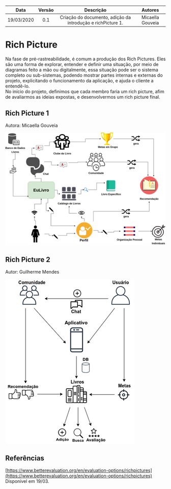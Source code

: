 |    Data    | Versão |                 Descrição                 |     Autores     |
| :--------: | :----: | :---------------------------------------: | :-----------: |
| 19/03/2020 |  0.1   | Criação do documento, adição da introdução e richPicture 1. | Micaella Gouveia |

# Rich Picture

Na fase de pré-rastreabilidade, é comum a produção dos Rich Pictures. Eles são uma forma de explorar, entender e definir uma situação, por meio de diagramas feito a mão ou digitalmente, essa situação pode ser o sistema completo ou sub-sistemas, podendo mostrar partes internas e externas do projeto, explicitando o funcionamento da aplicação, e ajuda o cliente a entendê-lo.<br>
No início do projeto, definimos que cada membro faria um rich picture, afim de avaliarmos as ideias expostas, e desenvolvermos um rich picture final.

## Rich Picture 1 
Autora: Micaella Gouveia<br>

![Rich Picture Micaella](img/richpictureMicaella.png)

## Rich Picture 2
Autor: Guilherme Mendes<br>

![Rich Picture Micaella](img/richpictureGuilherme.png)


## Referências
[https://www.betterevaluation.org/en/evaluation-options/richpictures](https://www.betterevaluation.org/en/evaluation-options/richpictures) Disponível em 19/03.